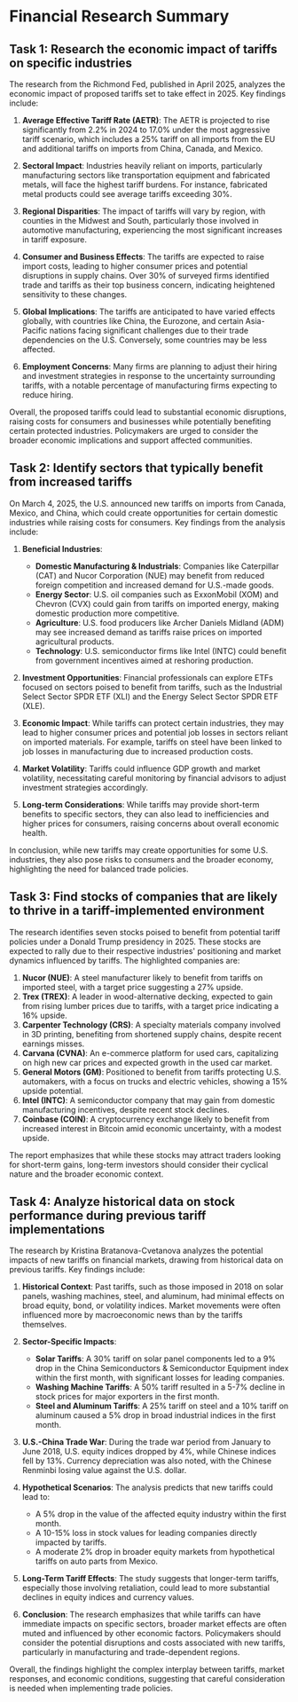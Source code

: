 # Financial Research Summary

## Task 1: Research the economic impact of tariffs on specific industries

The research from the Richmond Fed, published in April 2025, analyzes the economic impact of proposed tariffs set to take effect in 2025. Key findings include:

1. **Average Effective Tariff Rate (AETR)**: The AETR is projected to rise significantly from 2.2% in 2024 to 17.0% under the most aggressive tariff scenario, which includes a 25% tariff on all imports from the EU and additional tariffs on imports from China, Canada, and Mexico.

2. **Sectoral Impact**: Industries heavily reliant on imports, particularly manufacturing sectors like transportation equipment and fabricated metals, will face the highest tariff burdens. For instance, fabricated metal products could see average tariffs exceeding 30%.

3. **Regional Disparities**: The impact of tariffs will vary by region, with counties in the Midwest and South, particularly those involved in automotive manufacturing, experiencing the most significant increases in tariff exposure.

4. **Consumer and Business Effects**: The tariffs are expected to raise import costs, leading to higher consumer prices and potential disruptions in supply chains. Over 30% of surveyed firms identified trade and tariffs as their top business concern, indicating heightened sensitivity to these changes.

5. **Global Implications**: The tariffs are anticipated to have varied effects globally, with countries like China, the Eurozone, and certain Asia-Pacific nations facing significant challenges due to their trade dependencies on the U.S. Conversely, some countries may be less affected.

6. **Employment Concerns**: Many firms are planning to adjust their hiring and investment strategies in response to the uncertainty surrounding tariffs, with a notable percentage of manufacturing firms expecting to reduce hiring.

Overall, the proposed tariffs could lead to substantial economic disruptions, raising costs for consumers and businesses while potentially benefiting certain protected industries. Policymakers are urged to consider the broader economic implications and support affected communities.

## Task 2: Identify sectors that typically benefit from increased tariffs

On March 4, 2025, the U.S. announced new tariffs on imports from Canada, Mexico, and China, which could create opportunities for certain domestic industries while raising costs for consumers. Key findings from the analysis include:

1. **Beneficial Industries**:
   - **Domestic Manufacturing & Industrials**: Companies like Caterpillar (CAT) and Nucor Corporation (NUE) may benefit from reduced foreign competition and increased demand for U.S.-made goods.
   - **Energy Sector**: U.S. oil companies such as ExxonMobil (XOM) and Chevron (CVX) could gain from tariffs on imported energy, making domestic production more competitive.
   - **Agriculture**: U.S. food producers like Archer Daniels Midland (ADM) may see increased demand as tariffs raise prices on imported agricultural products.
   - **Technology**: U.S. semiconductor firms like Intel (INTC) could benefit from government incentives aimed at reshoring production.

2. **Investment Opportunities**: Financial professionals can explore ETFs focused on sectors poised to benefit from tariffs, such as the Industrial Select Sector SPDR ETF (XLI) and the Energy Select Sector SPDR ETF (XLE).

3. **Economic Impact**: While tariffs can protect certain industries, they may lead to higher consumer prices and potential job losses in sectors reliant on imported materials. For example, tariffs on steel have been linked to job losses in manufacturing due to increased production costs.

4. **Market Volatility**: Tariffs could influence GDP growth and market volatility, necessitating careful monitoring by financial advisors to adjust investment strategies accordingly.

5. **Long-term Considerations**: While tariffs may provide short-term benefits to specific sectors, they can also lead to inefficiencies and higher prices for consumers, raising concerns about overall economic health.

In conclusion, while new tariffs may create opportunities for some U.S. industries, they also pose risks to consumers and the broader economy, highlighting the need for balanced trade policies.

## Task 3: Find stocks of companies that are likely to thrive in a tariff-implemented environment

The research identifies seven stocks poised to benefit from potential tariff policies under a Donald Trump presidency in 2025. These stocks are expected to rally due to their respective industries' positioning and market dynamics influenced by tariffs. The highlighted companies are:

1. **Nucor (NUE)**: A steel manufacturer likely to benefit from tariffs on imported steel, with a target price suggesting a 27% upside.
2. **Trex (TREX)**: A leader in wood-alternative decking, expected to gain from rising lumber prices due to tariffs, with a target price indicating a 16% upside.
3. **Carpenter Technology (CRS)**: A specialty materials company involved in 3D printing, benefiting from shortened supply chains, despite recent earnings misses.
4. **Carvana (CVNA)**: An e-commerce platform for used cars, capitalizing on high new car prices and expected growth in the used car market.
5. **General Motors (GM)**: Positioned to benefit from tariffs protecting U.S. automakers, with a focus on trucks and electric vehicles, showing a 15% upside potential.
6. **Intel (INTC)**: A semiconductor company that may gain from domestic manufacturing incentives, despite recent stock declines.
7. **Coinbase (COIN)**: A cryptocurrency exchange likely to benefit from increased interest in Bitcoin amid economic uncertainty, with a modest upside.

The report emphasizes that while these stocks may attract traders looking for short-term gains, long-term investors should consider their cyclical nature and the broader economic context.

## Task 4: Analyze historical data on stock performance during previous tariff implementations

The research by Kristina Bratanova-Cvetanova analyzes the potential impacts of new tariffs on financial markets, drawing from historical data on previous tariffs. Key findings include:

1. **Historical Context**: Past tariffs, such as those imposed in 2018 on solar panels, washing machines, steel, and aluminum, had minimal effects on broad equity, bond, or volatility indices. Market movements were often influenced more by macroeconomic news than by the tariffs themselves.

2. **Sector-Specific Impacts**:
   - **Solar Tariffs**: A 30% tariff on solar panel components led to a 9% drop in the China Semiconductors & Semiconductor Equipment index within the first month, with significant losses for leading companies.
   - **Washing Machine Tariffs**: A 50% tariff resulted in a 5-7% decline in stock prices for major exporters in the first month.
   - **Steel and Aluminum Tariffs**: A 25% tariff on steel and a 10% tariff on aluminum caused a 5% drop in broad industrial indices in the first month.

3. **U.S.-China Trade War**: During the trade war period from January to June 2018, U.S. equity indices dropped by 4%, while Chinese indices fell by 13%. Currency depreciation was also noted, with the Chinese Renminbi losing value against the U.S. dollar.

4. **Hypothetical Scenarios**: The analysis predicts that new tariffs could lead to:
   - A 5% drop in the value of the affected equity industry within the first month.
   - A 10-15% loss in stock values for leading companies directly impacted by tariffs.
   - A moderate 2% drop in broader equity markets from hypothetical tariffs on auto parts from Mexico.

5. **Long-Term Tariff Effects**: The study suggests that longer-term tariffs, especially those involving retaliation, could lead to more substantial declines in equity indices and currency values.

6. **Conclusion**: The research emphasizes that while tariffs can have immediate impacts on specific sectors, broader market effects are often muted and influenced by other economic factors. Policymakers should consider the potential disruptions and costs associated with new tariffs, particularly in manufacturing and trade-dependent regions. 

Overall, the findings highlight the complex interplay between tariffs, market responses, and economic conditions, suggesting that careful consideration is needed when implementing trade policies.